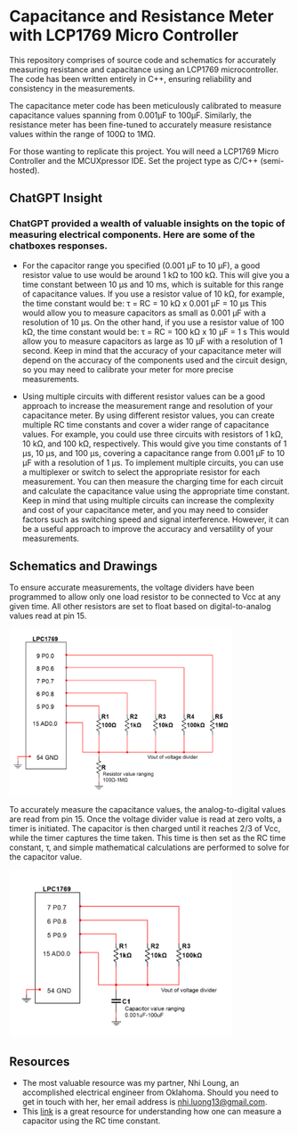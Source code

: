 # Capacitance and Resistance Meter with LCP1769 Micro Controller

This repository comprises of source code and schematics for accurately measuring resistance and capacitance using an LCP1769 microcontroller. The code has been written entirely in C++, ensuring reliability and consistency in the measurements.

The capacitance meter code has been meticulously calibrated to measure capacitance values spanning from 0.001μF to 100μF. Similarly, the resistance meter has been fine-tuned to accurately measure resistance values within the range of 100Ω to 1MΩ.

For those wanting to replicate this project. You will need a LCP1769 Micro Controller and the MCUXpressor IDE. Set the project type as C/C++ (semi-hosted).

## ChatGPT Insight

### ChatGPT provided a wealth of valuable insights on the topic of measuring electrical components. Here are some of the chatboxes responses.

* For the capacitor range you specified (0.001 μF to 10 μF), a good resistor value to use would be around 1 kΩ to 100 kΩ. 
This will give you a time constant between 10 μs and 10 ms, which is suitable for this range of capacitance values.
If you use a resistor value of 10 kΩ, for example, the time constant would be: τ = RC = 10 kΩ x 0.001 μF = 10 μs
This would allow you to measure capacitors as small as 0.001 μF with a resolution of 10 μs.
On the other hand, if you use a resistor value of 100 kΩ, the time constant would be: τ = RC = 100 kΩ x 10 μF = 1 s
This would allow you to measure capacitors as large as 10 μF with a resolution of 1 second. Keep in mind that the accuracy 
of your capacitance meter will depend on the accuracy of the components used and the circuit design, so you may need to calibrate 
your meter for more precise measurements. 

* Using multiple circuits with different resistor values can be a good approach to increase the measurement range and resolution of 
your capacitance meter. By using different resistor values, you can create multiple RC time constants and cover a wider range of 
capacitance values. For example, you could use three circuits with resistors of 1 kΩ, 10 kΩ, and 100 kΩ, respectively. This would 
give you time constants of 1 μs, 10 μs, and 100 μs, covering a capacitance range from 0.001 μF to 10 μF with a resolution of 1 μs.
To implement multiple circuits, you can use a multiplexer or switch to select the appropriate resistor for each measurement. You can 
then measure the charging time for each circuit and calculate the capacitance value using the appropriate time constant.
Keep in mind that using multiple circuits can increase the complexity and cost of your capacitance meter, and you may need to consider
factors such as switching speed and signal interference. However, it can be a useful approach to improve the accuracy and versatility of 
your measurements.

## Schematics and Drawings
To ensure accurate measurements, the voltage dividers have been programmed to allow only one load resistor to be connected to Vcc at any given time. All other resistors are set to float based on digital-to-analog values read at pin 15.

<img src="image3.png" alt="My Image" width="400" height="300">

To accurately measure the capacitance values, the analog-to-digital values are read from pin 15. Once the voltage divider value is read at zero volts, a timer is initiated. The capacitor is then charged until it reaches 2/3 of Vcc, while the timer captures the time taken. This time is then set as the RC time constant, τ, and simple mathematical calculations are performed to solve for the capacitor value.

<img src="image4.png" alt="My Image" width="400" height="300">



## Resources 

* The most valuable resource was my partner, Nhi Loung, an accomplished electrical engineer from Oklahoma. Should you need to get in touch with her, her email address is nhi.luong13@gmail.com.
* This [link](https://www.eecs.tufts.edu/~dsculley/tutorial/rc/rc3.html#:~:text=The%20RC%20time%20constant%20is,the%20resistance%20R%2C%20in%20Ohms) is a great resource for understanding how one can measure a capacitor using the RC time constant.





